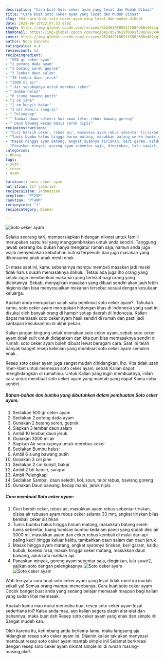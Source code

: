 ```yaml
---
description: "Cara buat Soto ceker ayam yang lezat dan Mudah Dibuat"
title: "Cara buat Soto ceker ayam yang lezat dan Mudah Dibuat"
slug: 564-cara-buat-soto-ceker-ayam-yang-lezat-dan-mudah-dibuat
date: 2021-06-15T22:07:53.826Z
image: https://img-global.cpcdn.com/recipes/852d629f8091f508/680x482cq70/soto-ceker-ayam-foto-resep-utama.jpg
thumbnail: https://img-global.cpcdn.com/recipes/852d629f8091f508/680x482cq70/soto-ceker-ayam-foto-resep-utama.jpg
cover: https://img-global.cpcdn.com/recipes/852d629f8091f508/680x482cq70/soto-ceker-ayam-foto-resep-utama.jpg
author: Nora Sanders
ratingvalue: 4.4
reviewcount: 13
recipeingredient:
- "500 gr ceker ayam"
- "2 potong dada ayam"
- "2 batang sereh geprek"
- "3 lembar daun salam"
- "10 lembar daun jeruk"
- "3000 ml air"
- " Air secukupnya untuk merebus ceker"
- " Bumbu halus"
- "6 siung bawang putih"
- "3 cm jahe"
- "2 cm kunyit bakar"
- "2 btr kemiri sangrai"
- " Pelengkap"
- " Sambal daun seledri kol soun telor rebus bawang goreng"
- " Daun bawang kecap manis jeruk nipis"
recipeinstructions:
- "Cuci bersih ceker, rebus air, masukkan ayam rebus sebentar tiriskan, disisa air rebusan ayam rebus ceker selama 30 mnt, angkat tiriskan bilas kembali ceker sisihkan"
- "Tumis bumbu halus hingga harum matang, masukkan batang sereh tumis sebentar, tuang tumisan bumbu kedalam panci yang sudah diisi air 3000 ml, masukkan ayam dan ceker rebus kembali di mulai dari api paling kecil hingga keluar kaldu, tambahkan daun salam dan daun jeruk"
- "Masak hingga ayam matang, angkat ayamnya tiriskan, beri garam, kaldu bubuk, koreksi rasa, masak hingga ceker matang, masukkan daun bawang, aduk rata matikan api"
- "Panaskan minyak, goreng ayam sebentar saja, dinginkan, lalu suwir2, sajikan soto dengan pelengkapnya"
categories:
- Resep
tags:
- soto
- ceker
- ayam

katakunci: soto ceker ayam 
nutrition: 117 calories
recipecuisine: Indonesian
preptime: "PT25M"
cooktime: "PT48M"
recipeyield: "1"
recipecategory: Dinner

---
```



![Soto ceker ayam](https://img-global.cpcdn.com/recipes/852d629f8091f508/680x482cq70/soto-ceker-ayam-foto-resep-utama.jpg)

Selaku seorang istri, mempersiapkan hidangan nikmat untuk famili merupakan suatu hal yang menggembirakan untuk anda sendiri. Tanggung jawab seorang ibu bukan hanya mengatur rumah saja, namun anda juga wajib menyediakan kebutuhan nutrisi terpenuhi dan juga masakan yang dikonsumsi anak-anak mesti enak.

Di masa  saat ini, kamu sebenarnya mampu membeli masakan jadi meski tidak harus susah memasaknya dahulu. Tetapi ada juga lho orang yang selalu ingin memberikan makanan yang terlezat bagi orang yang dicintainya. Sebab, menyajikan masakan yang dibuat sendiri akan jauh lebih higienis dan bisa menyesuaikan makanan tersebut sesuai dengan kesukaan keluarga. 



Apakah anda merupakan salah satu penikmat soto ceker ayam?. Tahukah kamu, soto ceker ayam merupakan hidangan khas di Indonesia yang saat ini disukai oleh banyak orang di hampir setiap daerah di Indonesia. Kalian dapat memasak soto ceker ayam hasil sendiri di rumah dan pasti jadi santapan kesukaanmu di akhir pekan.

Kalian jangan bingung untuk memakan soto ceker ayam, sebab soto ceker ayam tidak sulit untuk didapatkan dan kita pun bisa memasaknya sendiri di rumah. soto ceker ayam boleh dibuat lewat beragam cara. Saat ini telah banyak banget resep kekinian yang membuat soto ceker ayam semakin enak.

Resep soto ceker ayam juga sangat mudah dihidangkan, lho. Kita tidak usah ribet-ribet untuk memesan soto ceker ayam, sebab Kalian dapat menghidangkan di rumahmu. Untuk Kalian yang ingin membuatnya, inilah cara untuk membuat soto ceker ayam yang mantab yang dapat Kamu coba sendiri.

<!--inarticleads1-->

##### Bahan-bahan dan bumbu yang dibutuhkan dalam pembuatan Soto ceker ayam:

1. Sediakan 500 gr ceker ayam
1. Sediakan 2 potong dada ayam
1. Gunakan 2 batang sereh, geprek
1. Siapkan 3 lembar daun salam
1. Ambil 10 lembar daun jeruk
1. Gunakan 3000 ml air
1. Siapkan  Air secukupnya untuk merebus ceker
1. Sediakan  Bumbu halus:
1. Ambil 6 siung bawang putih
1. Gunakan 3 cm jahe
1. Sediakan 2 cm kunyit, bakar
1. Ambil 2 btr kemiri, sangrai
1. Ambil  Pelengkap:
1. Sediakan  Sambal, daun seledri, kol, soun, telor rebus, bawang goreng
1. Gunakan  Daun bawang, kecap manis, jeruk nipis




<!--inarticleads2-->

##### Cara membuat Soto ceker ayam:

1. Cuci bersih ceker, rebus air, masukkan ayam rebus sebentar tiriskan, disisa air rebusan ayam rebus ceker selama 30 mnt, angkat tiriskan bilas kembali ceker sisihkan
1. Tumis bumbu halus hingga harum matang, masukkan batang sereh tumis sebentar, tuang tumisan bumbu kedalam panci yang sudah diisi air 3000 ml, masukkan ayam dan ceker rebus kembali di mulai dari api paling kecil hingga keluar kaldu, tambahkan daun salam dan daun jeruk
1. Masak hingga ayam matang, angkat ayamnya tiriskan, beri garam, kaldu bubuk, koreksi rasa, masak hingga ceker matang, masukkan daun bawang, aduk rata matikan api
1. Panaskan minyak, goreng ayam sebentar saja, dinginkan, lalu suwir2, sajikan soto dengan pelengkapnya
<img src="//assets-global.cpcdn.com/assets/icons/button_play-2c75c40dde080a61004c1f40b05d8f140eaff45d7e9e6481dc71c63d2e7c4909.png" alt="Soto ceker ayam"><img src="//assets-global.cpcdn.com/assets/icons/button_play-2c75c40dde080a61004c1f40b05d8f140eaff45d7e9e6481dc71c63d2e7c4909.png" alt="Soto ceker ayam">



Wah ternyata cara buat soto ceker ayam yang lezat tidak rumit ini mudah sekali ya! Semua orang mampu mencobanya. Cara buat soto ceker ayam Cocok banget buat anda yang sedang belajar memasak maupun bagi kalian yang sudah lihai memasak.

Apakah kamu mau mulai mencoba buat resep soto ceker ayam lezat sederhana ini? Kalau anda mau, ayo kalian segera siapin alat-alat dan bahannya, maka buat deh Resep soto ceker ayam yang enak dan simple ini. Sangat mudah kan. 

Oleh karena itu, ketimbang anda berlama-lama, maka langsung aja hidangkan resep soto ceker ayam ini. Dijamin kalian tak akan menyesal membuat resep soto ceker ayam mantab simple ini! Selamat berkreasi dengan resep soto ceker ayam nikmat simple ini di rumah masing-masing,oke!.

